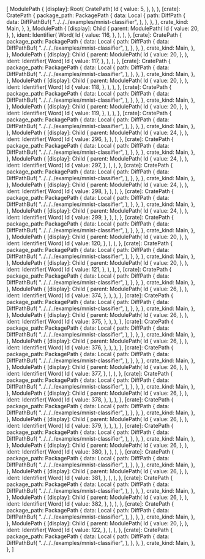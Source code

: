 [
    ModulePath {
        [display]: Root(
            CratePath(
                Id {
                    value: 5,
                },
            ),
        ),
        [crate]: CratePath {
            package_path: PackagePath {
                data: Local {
                    path: DiffPath {
                        data: DiffPathBuf(
                            "../../../examples/mnist-classifier",
                        ),
                    },
                },
            },
            crate_kind: Main,
        },
    },
    ModulePath {
        [display]: Child {
            parent: ModulePath(
                Id {
                    value: 20,
                },
            ),
            ident: Identifier(
                Word(
                    Id {
                        value: 116,
                    },
                ),
            ),
        },
        [crate]: CratePath {
            package_path: PackagePath {
                data: Local {
                    path: DiffPath {
                        data: DiffPathBuf(
                            "../../../examples/mnist-classifier",
                        ),
                    },
                },
            },
            crate_kind: Main,
        },
    },
    ModulePath {
        [display]: Child {
            parent: ModulePath(
                Id {
                    value: 20,
                },
            ),
            ident: Identifier(
                Word(
                    Id {
                        value: 117,
                    },
                ),
            ),
        },
        [crate]: CratePath {
            package_path: PackagePath {
                data: Local {
                    path: DiffPath {
                        data: DiffPathBuf(
                            "../../../examples/mnist-classifier",
                        ),
                    },
                },
            },
            crate_kind: Main,
        },
    },
    ModulePath {
        [display]: Child {
            parent: ModulePath(
                Id {
                    value: 20,
                },
            ),
            ident: Identifier(
                Word(
                    Id {
                        value: 118,
                    },
                ),
            ),
        },
        [crate]: CratePath {
            package_path: PackagePath {
                data: Local {
                    path: DiffPath {
                        data: DiffPathBuf(
                            "../../../examples/mnist-classifier",
                        ),
                    },
                },
            },
            crate_kind: Main,
        },
    },
    ModulePath {
        [display]: Child {
            parent: ModulePath(
                Id {
                    value: 20,
                },
            ),
            ident: Identifier(
                Word(
                    Id {
                        value: 119,
                    },
                ),
            ),
        },
        [crate]: CratePath {
            package_path: PackagePath {
                data: Local {
                    path: DiffPath {
                        data: DiffPathBuf(
                            "../../../examples/mnist-classifier",
                        ),
                    },
                },
            },
            crate_kind: Main,
        },
    },
    ModulePath {
        [display]: Child {
            parent: ModulePath(
                Id {
                    value: 24,
                },
            ),
            ident: Identifier(
                Word(
                    Id {
                        value: 296,
                    },
                ),
            ),
        },
        [crate]: CratePath {
            package_path: PackagePath {
                data: Local {
                    path: DiffPath {
                        data: DiffPathBuf(
                            "../../../examples/mnist-classifier",
                        ),
                    },
                },
            },
            crate_kind: Main,
        },
    },
    ModulePath {
        [display]: Child {
            parent: ModulePath(
                Id {
                    value: 24,
                },
            ),
            ident: Identifier(
                Word(
                    Id {
                        value: 297,
                    },
                ),
            ),
        },
        [crate]: CratePath {
            package_path: PackagePath {
                data: Local {
                    path: DiffPath {
                        data: DiffPathBuf(
                            "../../../examples/mnist-classifier",
                        ),
                    },
                },
            },
            crate_kind: Main,
        },
    },
    ModulePath {
        [display]: Child {
            parent: ModulePath(
                Id {
                    value: 24,
                },
            ),
            ident: Identifier(
                Word(
                    Id {
                        value: 298,
                    },
                ),
            ),
        },
        [crate]: CratePath {
            package_path: PackagePath {
                data: Local {
                    path: DiffPath {
                        data: DiffPathBuf(
                            "../../../examples/mnist-classifier",
                        ),
                    },
                },
            },
            crate_kind: Main,
        },
    },
    ModulePath {
        [display]: Child {
            parent: ModulePath(
                Id {
                    value: 24,
                },
            ),
            ident: Identifier(
                Word(
                    Id {
                        value: 299,
                    },
                ),
            ),
        },
        [crate]: CratePath {
            package_path: PackagePath {
                data: Local {
                    path: DiffPath {
                        data: DiffPathBuf(
                            "../../../examples/mnist-classifier",
                        ),
                    },
                },
            },
            crate_kind: Main,
        },
    },
    ModulePath {
        [display]: Child {
            parent: ModulePath(
                Id {
                    value: 20,
                },
            ),
            ident: Identifier(
                Word(
                    Id {
                        value: 120,
                    },
                ),
            ),
        },
        [crate]: CratePath {
            package_path: PackagePath {
                data: Local {
                    path: DiffPath {
                        data: DiffPathBuf(
                            "../../../examples/mnist-classifier",
                        ),
                    },
                },
            },
            crate_kind: Main,
        },
    },
    ModulePath {
        [display]: Child {
            parent: ModulePath(
                Id {
                    value: 20,
                },
            ),
            ident: Identifier(
                Word(
                    Id {
                        value: 121,
                    },
                ),
            ),
        },
        [crate]: CratePath {
            package_path: PackagePath {
                data: Local {
                    path: DiffPath {
                        data: DiffPathBuf(
                            "../../../examples/mnist-classifier",
                        ),
                    },
                },
            },
            crate_kind: Main,
        },
    },
    ModulePath {
        [display]: Child {
            parent: ModulePath(
                Id {
                    value: 26,
                },
            ),
            ident: Identifier(
                Word(
                    Id {
                        value: 374,
                    },
                ),
            ),
        },
        [crate]: CratePath {
            package_path: PackagePath {
                data: Local {
                    path: DiffPath {
                        data: DiffPathBuf(
                            "../../../examples/mnist-classifier",
                        ),
                    },
                },
            },
            crate_kind: Main,
        },
    },
    ModulePath {
        [display]: Child {
            parent: ModulePath(
                Id {
                    value: 26,
                },
            ),
            ident: Identifier(
                Word(
                    Id {
                        value: 375,
                    },
                ),
            ),
        },
        [crate]: CratePath {
            package_path: PackagePath {
                data: Local {
                    path: DiffPath {
                        data: DiffPathBuf(
                            "../../../examples/mnist-classifier",
                        ),
                    },
                },
            },
            crate_kind: Main,
        },
    },
    ModulePath {
        [display]: Child {
            parent: ModulePath(
                Id {
                    value: 26,
                },
            ),
            ident: Identifier(
                Word(
                    Id {
                        value: 376,
                    },
                ),
            ),
        },
        [crate]: CratePath {
            package_path: PackagePath {
                data: Local {
                    path: DiffPath {
                        data: DiffPathBuf(
                            "../../../examples/mnist-classifier",
                        ),
                    },
                },
            },
            crate_kind: Main,
        },
    },
    ModulePath {
        [display]: Child {
            parent: ModulePath(
                Id {
                    value: 26,
                },
            ),
            ident: Identifier(
                Word(
                    Id {
                        value: 377,
                    },
                ),
            ),
        },
        [crate]: CratePath {
            package_path: PackagePath {
                data: Local {
                    path: DiffPath {
                        data: DiffPathBuf(
                            "../../../examples/mnist-classifier",
                        ),
                    },
                },
            },
            crate_kind: Main,
        },
    },
    ModulePath {
        [display]: Child {
            parent: ModulePath(
                Id {
                    value: 26,
                },
            ),
            ident: Identifier(
                Word(
                    Id {
                        value: 378,
                    },
                ),
            ),
        },
        [crate]: CratePath {
            package_path: PackagePath {
                data: Local {
                    path: DiffPath {
                        data: DiffPathBuf(
                            "../../../examples/mnist-classifier",
                        ),
                    },
                },
            },
            crate_kind: Main,
        },
    },
    ModulePath {
        [display]: Child {
            parent: ModulePath(
                Id {
                    value: 26,
                },
            ),
            ident: Identifier(
                Word(
                    Id {
                        value: 379,
                    },
                ),
            ),
        },
        [crate]: CratePath {
            package_path: PackagePath {
                data: Local {
                    path: DiffPath {
                        data: DiffPathBuf(
                            "../../../examples/mnist-classifier",
                        ),
                    },
                },
            },
            crate_kind: Main,
        },
    },
    ModulePath {
        [display]: Child {
            parent: ModulePath(
                Id {
                    value: 26,
                },
            ),
            ident: Identifier(
                Word(
                    Id {
                        value: 380,
                    },
                ),
            ),
        },
        [crate]: CratePath {
            package_path: PackagePath {
                data: Local {
                    path: DiffPath {
                        data: DiffPathBuf(
                            "../../../examples/mnist-classifier",
                        ),
                    },
                },
            },
            crate_kind: Main,
        },
    },
    ModulePath {
        [display]: Child {
            parent: ModulePath(
                Id {
                    value: 26,
                },
            ),
            ident: Identifier(
                Word(
                    Id {
                        value: 381,
                    },
                ),
            ),
        },
        [crate]: CratePath {
            package_path: PackagePath {
                data: Local {
                    path: DiffPath {
                        data: DiffPathBuf(
                            "../../../examples/mnist-classifier",
                        ),
                    },
                },
            },
            crate_kind: Main,
        },
    },
    ModulePath {
        [display]: Child {
            parent: ModulePath(
                Id {
                    value: 26,
                },
            ),
            ident: Identifier(
                Word(
                    Id {
                        value: 382,
                    },
                ),
            ),
        },
        [crate]: CratePath {
            package_path: PackagePath {
                data: Local {
                    path: DiffPath {
                        data: DiffPathBuf(
                            "../../../examples/mnist-classifier",
                        ),
                    },
                },
            },
            crate_kind: Main,
        },
    },
    ModulePath {
        [display]: Child {
            parent: ModulePath(
                Id {
                    value: 20,
                },
            ),
            ident: Identifier(
                Word(
                    Id {
                        value: 122,
                    },
                ),
            ),
        },
        [crate]: CratePath {
            package_path: PackagePath {
                data: Local {
                    path: DiffPath {
                        data: DiffPathBuf(
                            "../../../examples/mnist-classifier",
                        ),
                    },
                },
            },
            crate_kind: Main,
        },
    },
]
